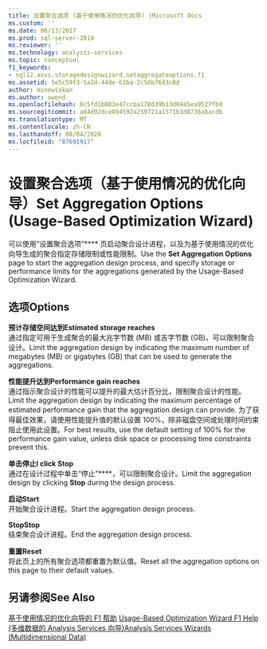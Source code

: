 ```yaml
---
title: 设置聚合选项 (基于使用情况的优化向导) |Microsoft Docs
ms.custom: ''
ms.date: 06/13/2017
ms.prod: sql-server-2014
ms.reviewer: ''
ms.technology: analysis-services
ms.topic: conceptual
f1_keywords:
- sql12.asvs.storagedesignwizard.setaggregateoptions.f1
ms.assetid: 5e5c59f3-5a2d-44de-b1ba-2c56b76d3c8d
author: minewiskan
ms.author: owend
ms.openlocfilehash: 0c5fd1b883e47ccba178d39b13d0445ea9527fb9
ms.sourcegitcommit: ad4d92dce894592a259721a1571b1d8736abacdb
ms.translationtype: MT
ms.contentlocale: zh-CN
ms.lasthandoff: 08/04/2020
ms.locfileid: "87691917"
---
```

# <a name="set-aggregation-options-usage-based-optimization-wizard"></a><span data-ttu-id="38a8c-102">设置聚合选项（基于使用情况的优化向导）</span><span class="sxs-lookup"><span data-stu-id="38a8c-102">Set Aggregation Options (Usage-Based Optimization Wizard)</span></span>
  <span data-ttu-id="38a8c-103">可以使用“设置聚合选项”\*\*\*\* 页启动聚合设计进程，以及为基于使用情况的优化向导生成的聚合指定存储限制或性能限制。</span><span class="sxs-lookup"><span data-stu-id="38a8c-103">Use the **Set Aggregation Options** page to start the aggregation design process, and specify storage or performance limits for the aggregations generated by the Usage-Based Optimization Wizard.</span></span>  
  
## <a name="options"></a><span data-ttu-id="38a8c-104">选项</span><span class="sxs-lookup"><span data-stu-id="38a8c-104">Options</span></span>  
 <span data-ttu-id="38a8c-105">**预计存储空间达到**</span><span class="sxs-lookup"><span data-stu-id="38a8c-105">**Estimated storage reaches**</span></span>  
 <span data-ttu-id="38a8c-106">通过指定可用于生成聚合的最大兆字节数 (MB) 或吉字节数 (GB)，可以限制聚合设计。</span><span class="sxs-lookup"><span data-stu-id="38a8c-106">Limit the aggregation design by indicating the maximum number of megabytes (MB) or gigabytes (GB) that can be used to generate the aggregations.</span></span>  
  
 <span data-ttu-id="38a8c-107">**性能提升达到**</span><span class="sxs-lookup"><span data-stu-id="38a8c-107">**Performance gain reaches**</span></span>  
 <span data-ttu-id="38a8c-108">通过指示聚合设计的性能可以提升的最大估计百分比，限制聚合设计的性能。</span><span class="sxs-lookup"><span data-stu-id="38a8c-108">Limit the aggregation design by indicating the maximum percentage of estimated performance gain that the aggregation design can provide.</span></span> <span data-ttu-id="38a8c-109">为了获得最佳效果，请使用性能提升值的默认设置 100%，除非磁盘空间或处理时间约束阻止使用此设置。</span><span class="sxs-lookup"><span data-stu-id="38a8c-109">For best results, use the default setting of 100% for the performance gain value, unless disk space or processing time constraints prevent this.</span></span>  
  
 <span data-ttu-id="38a8c-110">**单击停止**</span><span class="sxs-lookup"><span data-stu-id="38a8c-110">**I click Stop**</span></span>  
 <span data-ttu-id="38a8c-111">通过在设计过程中单击“停止”\*\*\*\*，可以限制聚合设计。</span><span class="sxs-lookup"><span data-stu-id="38a8c-111">Limit the aggregation design by clicking **Stop** during the design process.</span></span>  
  
 <span data-ttu-id="38a8c-112">**启动**</span><span class="sxs-lookup"><span data-stu-id="38a8c-112">**Start**</span></span>  
 <span data-ttu-id="38a8c-113">开始聚合设计进程。</span><span class="sxs-lookup"><span data-stu-id="38a8c-113">Start the aggregation design process.</span></span>  
  
 <span data-ttu-id="38a8c-114">**Stop**</span><span class="sxs-lookup"><span data-stu-id="38a8c-114">**Stop**</span></span>  
 <span data-ttu-id="38a8c-115">结束聚合设计进程。</span><span class="sxs-lookup"><span data-stu-id="38a8c-115">End the aggregation design process.</span></span>  
  
 <span data-ttu-id="38a8c-116">**重置**</span><span class="sxs-lookup"><span data-stu-id="38a8c-116">**Reset**</span></span>  
 <span data-ttu-id="38a8c-117">将此页上的所有聚合选项都重置为默认值。</span><span class="sxs-lookup"><span data-stu-id="38a8c-117">Reset all the aggregation options on this page to their default values.</span></span>  
  
## <a name="see-also"></a><span data-ttu-id="38a8c-118">另请参阅</span><span class="sxs-lookup"><span data-stu-id="38a8c-118">See Also</span></span>  
 <span data-ttu-id="38a8c-119">[基于使用情况的优化向导的 F1 帮助](usage-based-optimization-wizard-f1-help.md) </span><span class="sxs-lookup"><span data-stu-id="38a8c-119">[Usage-Based Optimization Wizard F1 Help](usage-based-optimization-wizard-f1-help.md) </span></span>  
 [<span data-ttu-id="38a8c-120">&#40;多维数据的 Analysis Services 向导&#41;</span><span class="sxs-lookup"><span data-stu-id="38a8c-120">Analysis Services Wizards &#40;Multidimensional Data&#41;</span></span>](analysis-services-wizards-multidimensional-data.md)  
  
  
